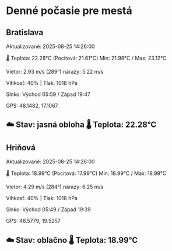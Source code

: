 ﻿# Denné počasie pre mestá

## Bratislava
Aktualizované: 2025-08-25 14:26:00

🌡️ Teplota: 22.28°C 
(Pocitová: 21.61°C)
Min: 21.98°C / Max: 23.12°C

Vietor: 2.93 m/s    (289°) 
nárazy: 5.22 m/s

Vlhkosť: 40% | Tlak: 1018 hPa

Slnko: Východ 05:59 / Západ 19:47

GPS: 48.1482, 17.1067

☁️ Stav: jasná obloha        🌡️ Teplota: 22.28°C
---

## Hriňová
Aktualizované: 2025-08-25 14:26:00

🌡️ Teplota: 18.99°C 
(Pocitová: 17.99°C)
Min: 18.99°C / Max: 18.99°C

Vietor: 4.29 m/s (284°)
nárazy: 6.25 m/s

Vlhkosť: 40% | Tlak: 1018 hPa

Slnko: Východ 05:49 / Západ 19:39

GPS: 48.5779, 19.5257

☁️ Stav: oblačno        🌡️ Teplota: 18.99°C
---
